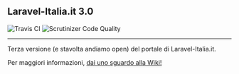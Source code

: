 ## Laravel-Italia.it 3.0

![Travis CI](https://travis-ci.org/laravel-italia/site.svg?branch=master)
![Scrutinizer Code Quality](https://scrutinizer-ci.com/g/laravel-italia/site/badges/quality-score.png?b=master)

---

Terza versione (e stavolta andiamo open) del portale di Laravel-Italia.it.

Per maggiori informazioni, [dai uno sguardo alla Wiki!](https://github.com/laravel-italia/site/wiki)
